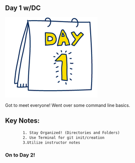 ## Day 1 w/DC

![Day 1](day-1-pic.png)
 <p> Got to meet everyone! Went over some command line basics.</p>
    

    
        
## Key Notes:
        
            1. Stay Organized! (Directories and Folders)
            2. Use Terminal for git init/creation
            3.Utilize instructor notes
          
### On to Day 2!